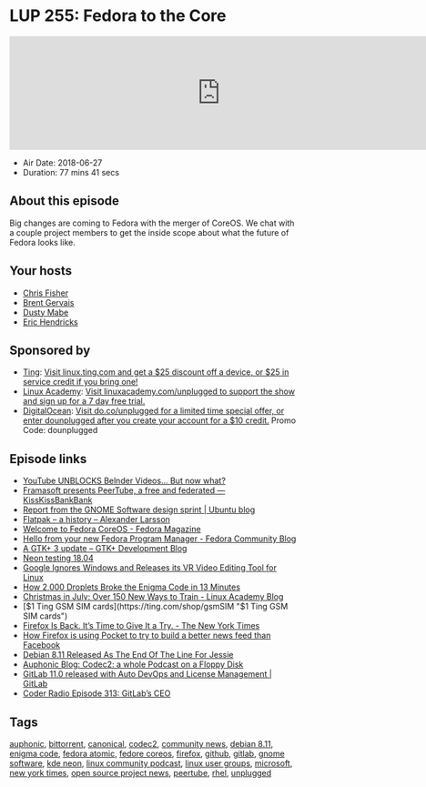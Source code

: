 # LUP 255: Fedora to the Core

<iframe src="https://player.fireside.fm/v2/RUkczH-V+oW-ROdqZ?theme=dark" width="740" height="200" frameborder="0" scrolling="no"></iframe>

* Air Date: 2018-06-27
* Duration: 77 mins 41 secs

## About this episode

Big changes are coming to Fedora with the merger of CoreOS. We chat with a couple project members to get the inside scope about what the future of Fedora looks like.

## Your hosts
* [Chris Fisher](https://linuxunplugged.com/hosts/chrislas)
* [Brent Gervais](https://linuxunplugged.com/hosts/brent)
* [Dusty Mabe](https://linuxunplugged.com/guests/dusty)
* [Eric Hendricks](https://linuxunplugged.com/guests/erichendricks)

## Sponsored by

  * [Ting](http://linux.ting.com): [Visit linux.ting.com and get a $25 discount off a device, or $25 in service credit if you bring one!](http://linux.ting.com)
  * [Linux Academy](http://linuxacademy.com/unplugged): [Visit linuxacademy.com/unplugged to support the show and sign up for a 7 day free trial.](http://linuxacademy.com/unplugged)
  * [DigitalOcean](https://do.co/unplugged): [Visit do.co/unplugged for a limited time special offer, or enter dounplugged after you create your account for a $10 credit.](https://do.co/unplugged) Promo Code: dounplugged



## Episode links

  * [YouTube UNBLOCKS Belnder Videos... But now what?](https://www.blender.org/media-exposure/youtube-blocks-blender-videos-worldwide/?updated "YouTube UNBLOCKS Belnder Videos... But now what?")
  * [Framasoft presents PeerTube, a free and federated — KissKissBankBank](https://www.kisskissbankbank.com/en/projects/peertube-a-free-and-federated-video-platform "Framasoft presents PeerTube, a free and federated — KissKissBankBank")
  * [Report from the GNOME Software design sprint | Ubuntu blog](https://blog.ubuntu.com/2018/06/20/report-from-the-gnome-software-design-sprint "Report from the GNOME Software design sprint | Ubuntu blog")
  * [Flatpak – a history – Alexander Larsson](https://blogs.gnome.org/alexl/2018/06/20/flatpak-a-history/ "Flatpak – a history – Alexander Larsson")
  * [Welcome to Fedora CoreOS - Fedora Magazine](https://fedoramagazine.org/announcing-fedora-coreos/ "Welcome to Fedora CoreOS - Fedora Magazine")
  * [Hello from your new Fedora Program Manager - Fedora Community Blog](https://communityblog.fedoraproject.org/hello-fedora-program-manager/ "Hello from your new Fedora Program Manager - Fedora Community Blog")
  * [A GTK+ 3 update – GTK+ Development Blog](https://blog.gtk.org/2018/06/23/a-gtk-3-update/ "A GTK+ 3 update – GTK+ Development Blog")
  * [Neon testing 18.04](https://community.kde.org/Neon/BionicUpgrades "Neon testing 18.04")
  * [Google Ignores Windows and Releases its VR Video Editing Tool for Linux](https://itsfoss.com/vr180-creator/ "Google Ignores Windows and Releases its VR Video Editing Tool for Linux")
  * [How 2,000 Droplets Broke the Enigma Code in 13 Minutes](https://blog.digitalocean.com/how-2000-droplets-broke-the-enigma-code-in-13-minutes/ "How 2,000 Droplets Broke the Enigma Code in 13 Minutes")
  * [Christmas in July: Over 150 New Ways to Train - Linux Academy Blog](https://linuxacademy.com/blog/linuxacademy-com/christmas-in-july-over-150-new-ways-to-train/ "Christmas in July: Over 150 New Ways to Train - Linux Academy Blog")
  * [$1 Ting GSM SIM cards](https://ting.com/shop/gsmSIM "$1 Ting GSM SIM cards")
  * [Firefox Is Back. It’s Time to Give It a Try. - The New York Times](https://www.nytimes.com/2018/06/20/technology/personaltech/firefox-chrome-browser-privacy.html "Firefox Is Back. It’s Time to Give It a Try. - The New York Times")
  * [How Firefox is using Pocket to try to build a better news feed than Facebook ](https://www.theverge.com/2018/6/13/17446660/mozilla-firefox-pocket-recommendations-ceo-nate-weiner-interview-converge-podcast "How Firefox is using Pocket to try to build a better news feed than Facebook ")
  * [Debian 8.11 Released As The End Of The Line For Jessie](https://www.phoronix.com/scan.php?page=news_item&px=Debian-8.11-Released "Debian 8.11 Released As The End Of The Line For Jessie")
  * [Auphonic Blog: Codec2: a whole Podcast on a Floppy Disk](https://auphonic.com/blog/2018/06/01/codec2-podcast-on-floppy-disk/ "Auphonic Blog: Codec2: a whole Podcast on a Floppy Disk")
  * [GitLab 11.0 released with Auto DevOps and License Management | GitLab](https://about.gitlab.com/2018/06/22/gitlab-11-0-released/ "GitLab 11.0 released with Auto DevOps and License Management | GitLab")
  * [Coder Radio Episode 313: GitLab’s CEO](http://coder.show/313 "Coder Radio Episode 313: GitLab’s CEO")



## Tags

[auphonic](https://linuxunplugged.com/tags/auphonic), [bittorrent](https://linuxunplugged.com/tags/bittorrent), [canonical](https://linuxunplugged.com/tags/canonical), [codec2](https://linuxunplugged.com/tags/codec2), [community news](https://linuxunplugged.com/tags/community%20news), [debian 8.11](https://linuxunplugged.com/tags/debian%208.11), [enigma code](https://linuxunplugged.com/tags/enigma%20code), [fedora atomic](https://linuxunplugged.com/tags/fedora%20atomic), [fedore coreos](https://linuxunplugged.com/tags/fedore%20coreos), [firefox](https://linuxunplugged.com/tags/firefox), [github](https://linuxunplugged.com/tags/github), [gitlab](https://linuxunplugged.com/tags/gitlab), [gnome software](https://linuxunplugged.com/tags/gnome%20software), [kde neon](https://linuxunplugged.com/tags/kde%20neon), [linux community podcast](https://linuxunplugged.com/tags/linux%20community%20podcast), [linux user groups](https://linuxunplugged.com/tags/linux%20user%20groups), [microsoft](https://linuxunplugged.com/tags/microsoft), [new york times](https://linuxunplugged.com/tags/new%20york%20times), [open source project news](https://linuxunplugged.com/tags/open%20source%20project%20news), [peertube](https://linuxunplugged.com/tags/peertube), [rhel](https://linuxunplugged.com/tags/rhel), [unplugged](https://linuxunplugged.com/tags/unplugged)